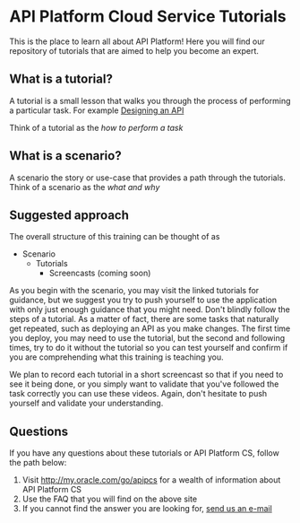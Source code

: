 # API Platform Cloud Service Tutorials
This is the place to learn all about API Platform!  Here you will find our repository of tutorials that are aimed to help you become an expert.  

## What is a tutorial?
A tutorial is a small lesson that walks you through the process of performing a particular task.  For example [Designing an API](./tutorials/design/design_api)  

Think of a tutorial as the *how to perform a task*

## What is a scenario?
A scenario the story or use-case that provides a path through the tutorials.  Think of a scenario as the *what and why*

## Suggested approach
The overall structure of this training can be thought of as

- Scenario
  - Tutorials
    - Screencasts (coming soon)

As you begin with the scenario, you may visit the linked tutorials for guidance, but we suggest you try to push yourself to use the application with only just enough guidance that you might need.  Don't blindly follow the steps of a tutorial.  As a matter of fact, there are some tasks that naturally get repeated, such as deploying an API as you make changes.  The first time you deploy, you may need to use the tutorial, but the second and following times, try to do it without the tutorial so you can test yourself and confirm if you are comprehending what this training is teaching you.

We plan to record each tutorial in a short screencast so that if you need to see it being done, or you simply want to validate that you've followed the task correctly you can use these videos.  Again, don't hesitate to push yourself and validate your understanding.

## Questions
If you have any questions about these tutorials or API Platform CS, follow the path below:

1. Visit http://my.oracle.com/go/apipcs for a wealth of information about API Platform CS
2. Use the FAQ that you will find on the above site
3. If you cannot find the answer you are looking for, [send us an e-mail](mailto:apicloud_help_ww_grp@oracle.com)
